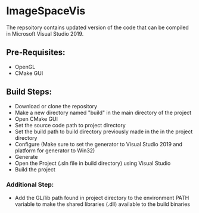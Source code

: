 # ImageSpaceVis

The repsoitory contains updated version of the code that can be compiled in Microsoft Visual Studio 2019.

## Pre-Requisites:

- OpenGL
- CMake GUI

## Build Steps:

- Download or clone the repository
- Make a new directory named "build" in the main directory of the project
- Open CMake GUI
- Set the source code path to project directory
- Set the build path to build directory previously made in the in the project directory
- Configure (Make sure to set the generator to Visual Studio 2019 and platform for generator to Win32)
- Generate
- Open the Project (.sln file in build directory) using Visual Studio
- Build the project

### Additional Step:

- Add the GL/lib path found in project directory to the environment PATH variable to make the shared libraries (.dll) available to the build binaries
